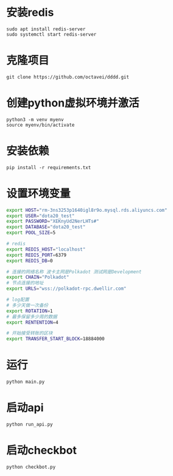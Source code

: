 
# 安装redis
```angular2html
sudo apt install redis-server
sudo systemctl start redis-server
```
# 克隆项目
```
git clone https://github.com/octavei/dddd.git
```
# 创建python虚拟环境并激活
```angular2html
python3 -m venv myenv
source myenv/bin/activate
```
# 安装依赖
```angular2html
pip install -r requirements.txt
```

# 设置环境变量
```bash
export HOST="rm-3ns3253p1640igl8r9o.mysql.rds.aliyuncs.com"
export USER="dota20_test"
export PASSWORD="XEKnyUd2NerLHTs#"
export DATABASE="dota20_test"
export POOL_SIZE=5

# redis
export REDIS_HOST="localhost"
export REDIS_PORT=6379
export REDIS_DB=0

# 连接的网络名称 波卡主网是Polkadot 测试网是Development
export CHAIN="Polkadot"
# 节点连接的地址
export URLS="wss://polkadot-rpc.dwellir.com"

# log配置
# 多少天做一次备份
export ROTATION=1
# 最多保留多少周的数据
export RENTENTION=4

# 开始接受转账的区块
export TRANSFER_START_BLOCK=18884000
```
# 运行
```angular2html
python main.py
```

# 启动api
```angular2html
python run_api.py
```

# 启动checkbot
```angular2html
python checkbot.py
```